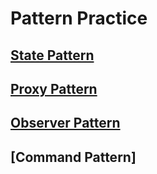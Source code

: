 # Pattern Practice

## [State Pattern](src/main/seo/dale/practice/pattern/state)

## [Proxy Pattern](src/main/seo/dale/practice/pattern/proxy)

## [Observer Pattern](src/main/seo/dale/practice/pattern/observer)

## [Command Pattern]